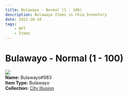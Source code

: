 ```yaml
---
title: Bulawayo - Normal (1 - 100)
description: Bulawayo Items in Chia Inventory
date: 2022-10-10
tags:
    - NFT
    - Items
---
```


# Bulawayo - Normal (1 - 100)
<div class="item_thumbnail">
<img loading="lazy" src="https://pf6jmpai32pjvme3ahh7ndxewdszvyeitpbndllt3xdluqqcfmyq.arweave.net/eXyWPAjenpqwmwHP9o7ksOWa4IibwtGtc93GukICKzE"><br/>
<div><strong>Name:</strong> Bulawayo#983</div>
<div><strong>Item Type:</strong> Bulawayo</div>
<div><strong>Collection:</strong> <a href="https://www.spacescan.io/xch/nft/collection/col1lend2dcn558km4wcwta4xnkfv3xpcmlp9kyt0m909emvfxechlyqdl5ndg">City Illusion</a></div>
</div>

